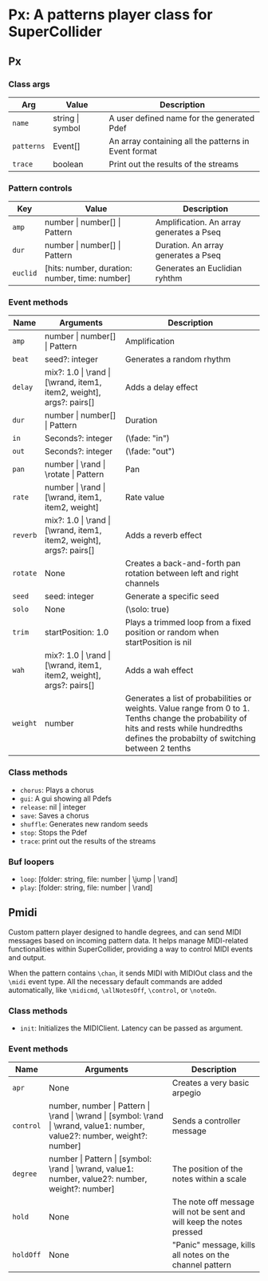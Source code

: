 # Px: A patterns player class for SuperCollider

## Px

### Class args

| Arg        | Value            | Description                                          |
| ---------- | ---------------- | ---------------------------------------------------- |
| `name`     | string \| symbol | A user defined name for the generated Pdef           |
| `patterns` | Event[]          | An array containing all the patterns in Event format |
| `trace`    | boolean          | Print out the results of the streams                 |

### Pattern controls

| Key      | Value                                          | Description                              |
| -------- | ---------------------------------------------- | ---------------------------------------- |
| `amp`    | number \| number[] \| Pattern                  | Amplification. An array generates a Pseq |
| `dur`    | number \| number[] \| Pattern                  | Duration. An array generates a Pseq      |
| `euclid` | [hits: number, duration: number, time: number] | Generates an Euclidian ryhthm            |

### Event methods

| Name     | Arguments                                                            | Description                                                                                                                                                                                  |
| -------- | -------------------------------------------------------------------- | -------------------------------------------------------------------------------------------------------------------------------------------------------------------------------------------- |
| `amp`    | number \| number[] \| Pattern                                        | Amplification                                                                                                                                                                                |
| `beat`   | seed?: integer                                                       | Generates a random rhythm                                                                                                                                                                    |
| `delay`  | mix?: 1.0 \| \rand \| [\wrand, item1, item2, weight], args?: pairs[] | Adds a delay effect                                                                                                                                                                          |
| `dur`    | number \| number[] \| Pattern                                        | Duration                                                                                                                                                                                     |
| `in`     | Seconds?: integer                                                    | (\fade: "in")                                                                                                                                                                                |
| `out`    | Seconds?: integer                                                    | (\fade: "out")                                                                                                                                                                               |
| `pan`    | number \| \rand \| \rotate \| Pattern                                | Pan                                                                                                                                                                                          |
| `rate`   | number \| \rand \| [\wrand, item1, item2, weight]                    | Rate value                                                                                                                                                                                   |
| `reverb` | mix?: 1.0 \| \rand \| [\wrand, item1, item2, weight], args?: pairs[] | Adds a reverb effect                                                                                                                                                                         |
| `rotate` | None                                                                 | Creates a back-and-forth pan rotation between left and right channels                                                                                                                        |
| `seed`   | seed: integer                                                        | Generate a specific seed                                                                                                                                                                     |
| `solo`   | None                                                                 | (\solo: true)                                                                                                                                                                                |
| `trim`   | startPosition: 1.0                                                   | Plays a trimmed loop from a fixed position or random when startPosition is nil                                                                                                               |
| `wah`    | mix?: 1.0 \| \rand \| [\wrand, item1, item2, weight], args?: pairs[] | Adds a wah effect                                                                                                                                                                            |
| `weight` | number                                                               | Generates a list of probabilities or weights. Value range from 0 to 1. Tenths change the probability of hits and rests while hundredths defines the probabilty of switching between 2 tenths |

### Class methods

- `chorus`: Plays a chorus
- `gui`: A gui showing all Pdefs
- `release`: nil | integer
- `save`: Saves a chorus
- `shuffle`: Generates new random seeds
- `stop`: Stops the Pdef
- `trace`: print out the results of the streams

### Buf loopers

- `loop`: [folder: string, file: number | \jump | \rand]
- `play`: [folder: string, file: number | \rand]

## Pmidi

Custom pattern player designed to handle degrees, and can send MIDI messages based on incoming pattern data. It helps manage MIDI-related functionalities within SuperCollider, providing a way to control MIDI events and output.

When the pattern contains `\chan`, it sends MIDI with MIDIOut class and the `\midi` event type. All the necessary default commands are added automatically, like `\midicmd`, `\allNotesOff`, `\control`, or `\noteOn`.

### Class methods

- `init`: Initializes the MIDIClient. Latency can be passed as argument.

### Event methods

| Name      | Arguments                                                                                                                   | Description                                                           |
| --------- | --------------------------------------------------------------------------------------------------------------------------- | --------------------------------------------------------------------- |
| `apr`     | None                                                                                                                        | Creates a very basic arpegio                                          |
| `control` | number, number \| Pattern \| \rand \| \wrand \| [symbol: \rand \| \wrand, value1: number, value2?: number, weight?: number] | Sends a controller message                                            |
| `degree`  | number \| Pattern \| [symbol: \rand \| \wrand, value1: number, value2?: number, weight?: number]                            | The position of the notes within a scale                              |
| `hold`    | None                                                                                                                        | The note off message will not be sent and will keep the notes pressed |
| `holdOff` | None                                                                                                                        | "Panic" message, kills all notes on the channel pattern               |
